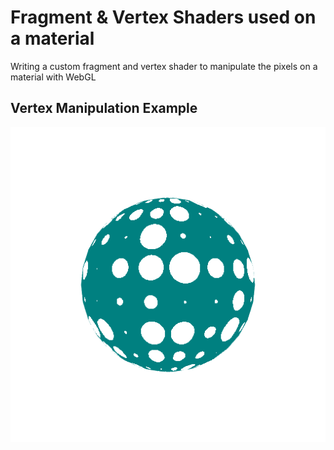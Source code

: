 # Fragment & Vertex Shaders used on a material

Writing a custom fragment and vertex shader to manipulate the pixels on a material with WebGL

## Vertex Manipulation Example

![Vertex Manipulation on Sphere Geometry](sphere.gif)
